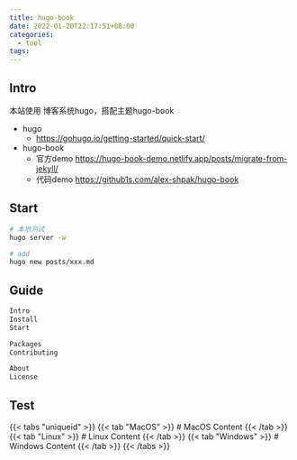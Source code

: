 ```yaml
---
title: hugo-book
date: 2022-01-20T22:17:51+08:00
categories:
  - tool
tags:
---
```


## Intro
本站使用 博客系统hugo，搭配主题hugo-book

- hugo
  - https://gohugo.io/getting-started/quick-start/
- hugo-book
  - 官方demo https://hugo-book-demo.netlify.app/posts/migrate-from-jekyll/
  - 代码demo https://github1s.com/alex-shpak/hugo-book


## Start
```sh
# 本地测试
hugo server -w

# add
hugo new posts/xxx.md
```

## Guide
```md
Intro
Install
Start

Packages
Contributing

About
License
```

## Test

{{< tabs "uniqueid" >}}
{{< tab "MacOS" >}} # MacOS Content {{< /tab >}}
{{< tab "Linux" >}} # Linux Content {{< /tab >}}
{{< tab "Windows" >}} # Windows Content {{< /tab >}}
{{< /tabs >}}
